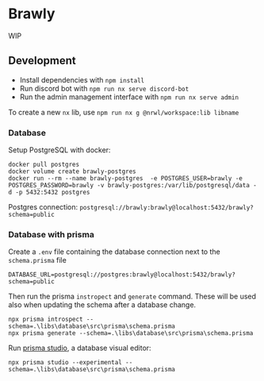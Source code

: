 # Brawly

WIP

## Development

- Install dependencies with `npm install`
- Run discord bot with `npm run nx serve discord-bot`
- Run the admin management interface with `npm run nx serve admin`

To create a new `nx` lib, use `npm run nx g @nrwl/workspace:lib libname`

### Database

Setup PostgreSQL with docker:

```
docker pull postgres
docker volume create brawly-postgres
docker run --rm --name brawly-postgres  -e POSTGRES_USER=brawly -e POSTGRES_PASSWORD=brawly -v brawly-postgres:/var/lib/postgresql/data -d -p 5432:5432 postgres
```

Postgres connection: `postgresql://brawly:brawly@localhost:5432/brawly?schema=public`

### Database with prisma

Create a `.env` file containing the database connection next to the `schema.prisma` file

```
DATABASE_URL=postgresql://postgres:brawly@localhost:5432/brawly?schema=public
```

Then run the prisma `instropect` and `generate` command. These will be used also when updating the schema after a database change.

```
npx prisma introspect --schema=.\libs\database\src\prisma\schema.prisma
npx prisma generate --schema=.\libs\database\src\prisma\schema.prisma
```

Run [prisma studio](https://www.prisma.io/docs/getting-started/setup-prisma/add-to-existing-project-typescript-postgres#explore-the-data-in-prisma-studio-experimental), a database visual editor:

```
npx prisma studio --experimental --schema=.\libs\database\src\prisma\schema.prisma
```
